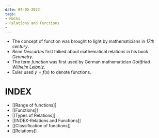 ```yaml
---
date: 04-05-2022
tags:
- Maths
- Relations and Functions
- 
---
```

- The concept of function was brought to light by mathematicians in _17th century_.
- _Rene Descartes_ first talked about mathematical relations in his book _Geometry_.
- The term _function_ was first used by German mathematician _Gottfried Wilhelm Leibniz_.
- Euler used $y=f(x)$ to denote functions.

# INDEX
- [[Range of functions]]
- [[Functions]]
- [[Types of Relations]]
- [[INDEX-Relations and Functions]]
- [[Classification of functions]]
- [[Relations]]